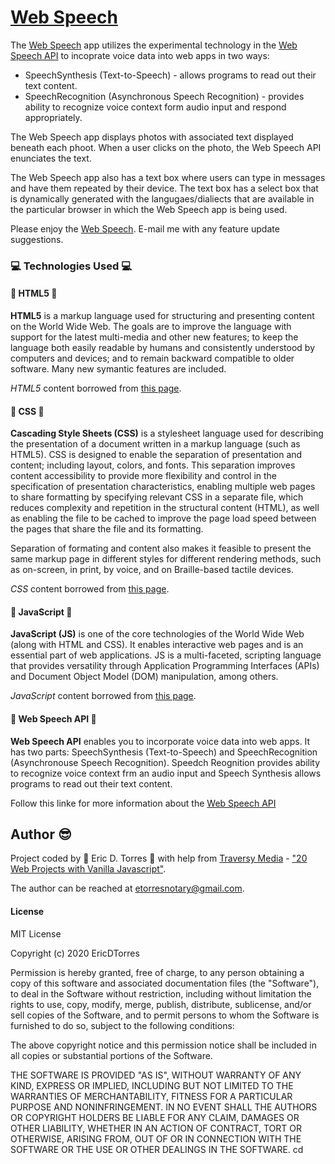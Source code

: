 # [Web Speech](https://etorres-revature.github.io/Web_Speech/)

The [Web Speech](https://etorres-revature.github.io/Web_Speech/) app utilizes the experimental technology in the [Web Speech API](https://developer.mozilla.org/en-US/docs/Web/API/Web_Speech_API) to incoprate voice data into web apps in two ways: 
 * SpeechSynthesis (Text-to-Speech) - allows programs to read out their text content. 
 * SpeechRecognition (Asynchronous Speech Recognition) - provides ability to recognize voice context form audio input and respond appropriately. 

The Web Speech app displays photos with associated text displayed beneath each phoot.  When a user clicks on the photo, the Web Speech API enunciates the text. 

The Web Speech app also has a text box where users can type in messages and have them repeated by their device.  The text box has a select box that is dynamically generated with the langugaes/dialiects that are available in the particular browser in which the Web Speech app is being used. 

Please enjoy the [Web Speech](https://etorres-revature.github.io/Web_Speech/). E-mail me with any feature update suggestions.

### :computer: Technologies Used :computer:

#### :memo: HTML5 :memo:

**HTML5** is a markup language used for structuring and presenting content on the World Wide Web.  The goals are to improve the language with support for the latest multi-media and other new features; to keep the language both easily readable by humans and consistently understood by computers and devices; and to remain backward compatible to older software.  Many new symantic features are included.

*HTML5* content borrowed from <a target="_blank" rel="noopener noreferrer">[this page](https://en.wikipedia.org/wiki/HTML5).</a>

#### :art: CSS :art:

**Cascading Style Sheets (CSS)** is a stylesheet language used for describing the presentation of a document written in a markup language (such as HTML5).  CSS is designed to enable the separation of presentation and content; including layout, colors, and fonts.  This separation improves content accessibility to provide more flexibility and control in the specification of presentation characteristics, enabling multiple web pages to share formatting by specifying relevant CSS in a separate file, which reduces complexity and repetition in the structural content (HTML), as well as enabling the file to be cached to improve the page load speed between the pages that share the file and its formatting.

Separation of formating and content also makes it feasible to present the same markup page in different styles for different rendering methods, such as on-screen, in print, by voice, and on Braille-based tactile devices. 

*CSS* content borrowed from <a target="_blank" rel="noopener noreferrer">[this page](https://en.wikipedia.org/wiki/Cascading_Style_Sheets).</a>

#### :sparkler: JavaScript :sparkler:

**JavaScript (JS)** is one of the core technologies of the World Wide Web (along with HTML and CSS). It enables interactive web pages and is an essential part of web applications.  JS is a multi-faceted, scripting language that provides versatility through Application Programming Interfaces (APIs) and Document Object Model (DOM) manipulation, among others.

*JavaScript* content borrowed from <a target="_blank" rel="noopener noreferrer">[this page](https://en.wikipedia.org/wiki/JavaScript).</a>

#### :speech_balloon: Web Speech API :speech_balloon:

**Web Speech API** enables you to incorporate voice data into web apps.  It has two parts: SpeechSynthesis (Text-to-Speech) and SpeechRecognition (Asynchronouse Speech Recognition).  Speedch Reognition provides ability to recognize voice context frm an audio input and Speech Synthesis allows programs to read out their text content. 

Follow this linke for more information about the [Web Speech API](https://developer.mozilla.org/en-US/docs/Web/API/Web_Speech_API)

## Author :sunglasses:

Project coded by :green_heart: Eric D. Torres :green_heart: with help from [Traversy Media](https://traversymedia.com/) - ["20 Web Projects with Vanilla Javascript"](https://vanillawebprojects.com/).  

The author can be reached at etorresnotary@gmail.com. 

#### License

MIT License

Copyright (c) 2020 EricDTorres

Permission is hereby granted, free of charge, to any person obtaining a copy
of this software and associated documentation files (the "Software"), to deal
in the Software without restriction, including without limitation the rights
to use, copy, modify, merge, publish, distribute, sublicense, and/or sell
copies of the Software, and to permit persons to whom the Software is
furnished to do so, subject to the following conditions:

The above copyright notice and this permission notice shall be included in all
copies or substantial portions of the Software.

THE SOFTWARE IS PROVIDED "AS IS", WITHOUT WARRANTY OF ANY KIND, EXPRESS OR
IMPLIED, INCLUDING BUT NOT LIMITED TO THE WARRANTIES OF MERCHANTABILITY,
FITNESS FOR A PARTICULAR PURPOSE AND NONINFRINGEMENT. IN NO EVENT SHALL THE
AUTHORS OR COPYRIGHT HOLDERS BE LIABLE FOR ANY CLAIM, DAMAGES OR OTHER
LIABILITY, WHETHER IN AN ACTION OF CONTRACT, TORT OR OTHERWISE, ARISING FROM,
OUT OF OR IN CONNECTION WITH THE SOFTWARE OR THE USE OR OTHER DEALINGS IN THE
SOFTWARE.
cd 